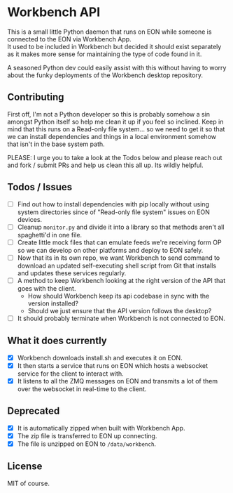 # Workbench API

This is a small little Python daemon that runs on EON while someone is connected to the EON via Workbench App.  
It used to be included in Workbench but decided it should exist separately as it makes more sense for maintaining the type of code found in it.

A seasoned Python dev could easily assist with this without having to worry about the funky deployments of the Workbench desktop repository.

## Contributing

First off, I'm not a Python developer so this is probably somehow a sin amongst Python itself so help me clean it up if you feel so inclined.  Keep in mind that this runs on a Read-only file system... so we need to get it so that we can install dependencies and things in a local environment somehow that isn't in the base system path.

PLEASE: I urge you to take a look at the Todos below and please reach out and fork / submit PRs and help us clean this all up. Its wildly helpful.

## Todos / Issues

- [ ] Find out how to install dependencies with pip locally without using system directories since of "Read-only file system" issues on EON devices.
- [ ] Cleanup `monitor.py` and divide it into a library so that methods aren't all spaghetti'd in one file.
- [ ] Create little mock files that can emulate feeds we're receiving form OP so we can develop on other platforms and deploy to EON safely.
- [ ] Now that its in its own repo, we want Workbench to send command to download an updated self-executing shell script from Git that installs and updates these services regularly.
- [ ] A method to keep Workbench looking at the right version of the API that goes with the client.
  - How should Workbench keep its api codebase in sync with the version installed?
  - Should we just ensure that the API version follows the desktop?
- [ ] It should probably terminate when Workbench is not connected to EON.

## What it does currently

- [x] Workbench downloads install.sh and executes it on EON.
- [x] It then starts a service that runs on EON which hosts a websocket service for the client to interact with.
- [x] It listens to all the ZMQ messages on EON and transmits a lot of them over the websocket in real-time to the client.

## Deprecated

- [x] It is automatically zipped when built with Workbench App.
- [x] The zip file is transferred to EON up connecting.
- [x] The file is unzipped on EON to `/data/workbench`.

## License
MIT of course.